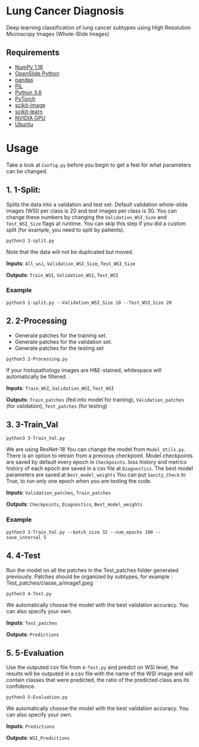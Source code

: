 # Lung Cancer Diagnosis
 
Deep learning classification of lung cancer subtypes using High Resolution Microscopy Images (Whole-Slide Images)

## Requirements

- [NumPy 1.16](https://numpy.org/)
- [OpenSlide Python](https://openslide.org/api/python/)
- [pandas](https://pandas.pydata.org/)
- [PIL](https://pillow.readthedocs.io/en/5.3.x/)
- [Python 3.6](https://www.python.org/downloads/release/python-360/)
- [PyTorch](https://pytorch.org/)
- [scikit-image](https://scikit-image.org/)
- [scikit-learn](https://scikit-learn.org/stable/install.html)
- [NVIDIA GPU](https://www.nvidia.com/en-us/)
- [Ubuntu](https://ubuntu.com/)

# Usage

Take a look at `Config.py` before you begin to get a feel for what parameters can be changed.

## 1. 1-Split:

Splits the data into a validation and test set. Default validation whole-slide images (WSI) per class is 20 and test images per class is 30. You can change these numbers by changing the `Validation_WSI_Size` and `Test_WSI_Size` flags at runtime. You can skip this step if you did a custom split (for example, you need to split by patients).

```
python3 1-split.py
```

Note that the data will not be duplicated but moved.

**Inputs**: `All_wsi`, `Validation_WSI_Size`, `Test_WSI_Size` 

**Outputs**: `Train_WSI`, `Validation_WSI`, `Test_WSI`

### Example
```
python3 1-split.py --Validation_WSI_Size 10 --Test_WSI_Size 20
```

## 2. 2-Processing

- Generate patches for the training set.
- Generate patches for the validation set.
- Generate patches for the testing set

```
python3 2-Processing.py
```
If your histopathology images are H&E-stained, whitespace will automatically be filtered. .

**Inputs**: `Train_WSI`, `Validation_WSI`, `Test_WSI`

**Outputs**: `Train_patches` (fed into model for training), `Validation_patches` (for validation), `Test_patches` (for testing)

## 3. 3-Train_Val

```
python3 3-Train_Val.py
```

We are using ResNet-18 You can change the model from `Model_Utils.py`. There is an option to retrain from a previous checkpoint. Model checkpoints are saved by default every epoch in `Checkpoints`. loss history and metrics history of each epoch are saved in a csv file at `Diagnostics`. The best model parameters are saved at `Best_model_weights`
You can put `Sanity_Check` to True, to run only one epoch when you are testing the code.

**Inputs**: `Validation_patches`, `Train_patches`

**Outputs**: `Checkpoints`, `Diagnostics`, `Best_model_weights`

### Example
```
python3 3-Train_Val.py --batch_size 32 --num_epochs 100 --save_interval 5
```

## 4. 4-Test

Run the model on all the patches in the Test_patches folder generated previously.
Patches should be organized by subtypes, for example : Test_patches/classe_a/image1.jpeg

```
python3 4-Test.py
```

We automatically choose the model with the best validation accuracy. You can also specify your own. 

**Inputs**: `Test_patches`

**Outputs**: `Predictions`

## 5. 5-Evaluation

Use the outputed csv file from `4-Test.py` and predict on WSI level, the results will be outputed in a csv file with the name of the WSI image and will contain classes that were predicted, the ratio of the predicted class ans its confidence.

```
python3 5-Evaluation.py
```

We automatically choose the model with the best validation accuracy. You can also specify your own. 

**Inputs**: `Predictions`

**Outputs**: `WSI_Predictions`